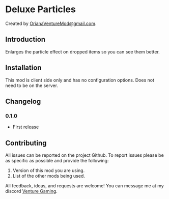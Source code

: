 # Deluxe Particles

Created by [OrianaVentureMod@gmail.com](https://github.com/OrianaVenture/VentureValheim).

## Introduction

Enlarges the particle effect on dropped items so you can see them better.

## Installation

This mod is client side only and has no configuration options. Does not need to be on the server.

## Changelog

### 0.1.0

* First release

## Contributing

All issues can be reported on the project Github. To report issues please be as specific as possible and provide the following:

1. Version of this mod you are using.
2. List of the other mods being used.

All feedback, ideas, and requests are welcome! You can message me at my discord [Venture Gaming](https://discord.gg/tAd5hapt88).
